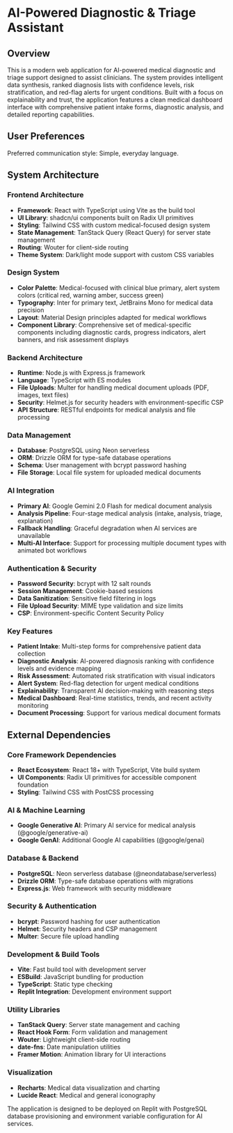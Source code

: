 # AI-Powered Diagnostic & Triage Assistant

## Overview

This is a modern web application for AI-powered medical diagnostic and triage support designed to assist clinicians. The system provides intelligent data synthesis, ranked diagnosis lists with confidence levels, risk stratification, and red-flag alerts for urgent conditions. Built with a focus on explainability and trust, the application features a clean medical dashboard interface with comprehensive patient intake forms, diagnostic analysis, and detailed reporting capabilities.

## User Preferences

Preferred communication style: Simple, everyday language.

## System Architecture

### Frontend Architecture
- **Framework**: React with TypeScript using Vite as the build tool
- **UI Library**: shadcn/ui components built on Radix UI primitives
- **Styling**: Tailwind CSS with custom medical-focused design system
- **State Management**: TanStack Query (React Query) for server state management
- **Routing**: Wouter for client-side routing
- **Theme System**: Dark/light mode support with custom CSS variables

### Design System
- **Color Palette**: Medical-focused with clinical blue primary, alert system colors (critical red, warning amber, success green)
- **Typography**: Inter for primary text, JetBrains Mono for medical data precision
- **Layout**: Material Design principles adapted for medical workflows
- **Component Library**: Comprehensive set of medical-specific components including diagnostic cards, progress indicators, alert banners, and risk assessment displays

### Backend Architecture
- **Runtime**: Node.js with Express.js framework
- **Language**: TypeScript with ES modules
- **File Uploads**: Multer for handling medical document uploads (PDF, images, text files)
- **Security**: Helmet.js for security headers with environment-specific CSP
- **API Structure**: RESTful endpoints for medical analysis and file processing

### Data Management
- **Database**: PostgreSQL using Neon serverless
- **ORM**: Drizzle ORM for type-safe database operations
- **Schema**: User management with bcrypt password hashing
- **File Storage**: Local file system for uploaded medical documents

### AI Integration
- **Primary AI**: Google Gemini 2.0 Flash for medical document analysis
- **Analysis Pipeline**: Four-stage medical analysis (intake, analysis, triage, explanation)
- **Fallback Handling**: Graceful degradation when AI services are unavailable
- **Multi-AI Interface**: Support for processing multiple document types with animated bot workflows

### Authentication & Security
- **Password Security**: bcrypt with 12 salt rounds
- **Session Management**: Cookie-based sessions
- **Data Sanitization**: Sensitive field filtering in logs
- **File Upload Security**: MIME type validation and size limits
- **CSP**: Environment-specific Content Security Policy

### Key Features
- **Patient Intake**: Multi-step forms for comprehensive patient data collection
- **Diagnostic Analysis**: AI-powered diagnosis ranking with confidence levels and evidence mapping
- **Risk Assessment**: Automated risk stratification with visual indicators
- **Alert System**: Red-flag detection for urgent medical conditions
- **Explainability**: Transparent AI decision-making with reasoning steps
- **Medical Dashboard**: Real-time statistics, trends, and recent activity monitoring
- **Document Processing**: Support for various medical document formats

## External Dependencies

### Core Framework Dependencies
- **React Ecosystem**: React 18+ with TypeScript, Vite build system
- **UI Components**: Radix UI primitives for accessible component foundation
- **Styling**: Tailwind CSS with PostCSS processing

### AI & Machine Learning
- **Google Generative AI**: Primary AI service for medical analysis (@google/generative-ai)
- **Google GenAI**: Additional Google AI capabilities (@google/genai)

### Database & Backend
- **PostgreSQL**: Neon serverless database (@neondatabase/serverless)
- **Drizzle ORM**: Type-safe database operations with migrations
- **Express.js**: Web framework with security middleware

### Security & Authentication
- **bcrypt**: Password hashing for user authentication
- **Helmet**: Security headers and CSP management
- **Multer**: Secure file upload handling

### Development & Build Tools
- **Vite**: Fast build tool with development server
- **ESBuild**: JavaScript bundling for production
- **TypeScript**: Static type checking
- **Replit Integration**: Development environment support

### Utility Libraries
- **TanStack Query**: Server state management and caching
- **React Hook Form**: Form validation and management
- **Wouter**: Lightweight client-side routing
- **date-fns**: Date manipulation utilities
- **Framer Motion**: Animation library for UI interactions

### Visualization
- **Recharts**: Medical data visualization and charting
- **Lucide React**: Medical and general iconography

The application is designed to be deployed on Replit with PostgreSQL database provisioning and environment variable configuration for AI services.